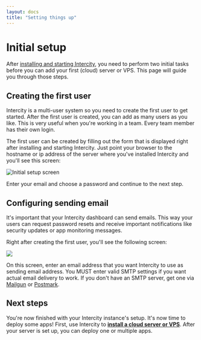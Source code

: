 ```yaml
---
layout: docs
title: "Setting things up"
---
```


<h1 class="m-t-0">Initial setup</h1>

After [installing and starting Intercity](/docs/index.html), you need to perform two initial tasks before you can add your first (cloud) server or VPS. This page will guide you through those steps.

## Creating the first user

Intercity is a multi-user system so you need to create the first user to get started. After the first user is created, you can add as many users as you like. This is very useful when you're working in a team. Every team member has their own login.

The first user can be created by filling out the form that is displayed right after installing and starting Intercity. Just point your browser to the hostname or ip address of the server where you've installed Intercity and you'll see this screen:

<img src="/images/initial-setup@2x.png" alt="Initial setup screen" class="img-responsive">

Enter your email and choose a password and continue to the next step.

## Configuring sending email

It's important that your Intercity dashboard can send emails. This way your users can request password resets and receive important notifications like security updates or app monitoring messages.

Right after creating the first user, you'll see the following screen:

<img src="/images/settings@2x.png" class="img-responsive">

On this screen, enter an email address that you want Intercity to use as sending email address. You MUST enter valid SMTP settings if you want actual email delivery to work. If you don't have an SMTP server, get one via [Mailgun](https://mailgun.com) or [Postmark](https://postmark.com).

## Next steps

You're now finished with your Intercity instance's setup. It's now time to deploy some apps! First, use Intercity to **[install a cloud server or VPS](/docs/install-server.html)**. After your server is set up, you can deploy one or multiple apps.
